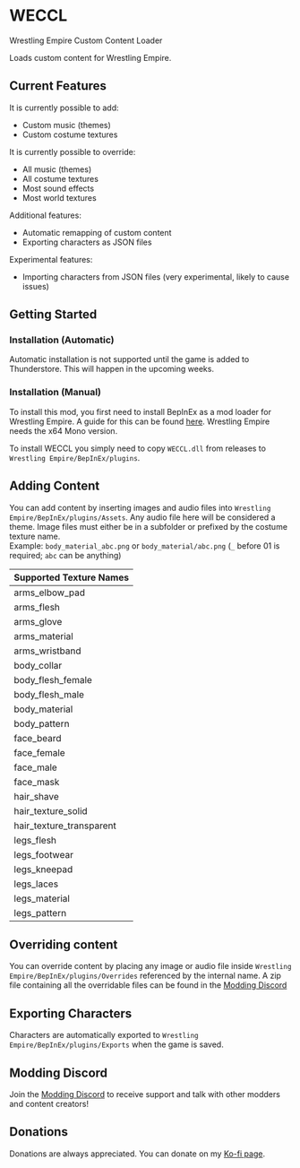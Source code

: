 # WECCL 
Wrestling Empire Custom Content Loader

Loads custom content for Wrestling Empire.

## Current Features
It is currently possible to add:
- Custom music (themes)
- Custom costume textures

It is currently possible to override:
- All music (themes)
- All costume textures
- Most sound effects
- Most world textures

Additional features:
- Automatic remapping of custom content
- Exporting characters as JSON files

Experimental features:
- Importing characters from JSON files (very experimental, likely to cause issues)

## Getting Started

### Installation (Automatic)
Automatic installation is not supported until the game is added to Thunderstore. This will happen in the upcoming weeks.

### Installation (Manual)
To install this mod, you first need to install BepInEx as a mod loader for Wrestling Empire. A guide for this can be found [here](https://docs.bepinex.dev/articles/user_guide/installation/index.html#where-to-download-bepinex). Wrestling Empire needs the x64 Mono version.

To install WECCL you simply need to copy `WECCL.dll` from releases to `Wrestling Empire/BepInEx/plugins`.

## Adding Content
You can add content by inserting images and audio files into `Wrestling Empire/BepInEx/plugins/Assets`. Any audio file here will be considered a theme. Image files must either be in a subfolder or prefixed by the costume texture name.  
Example: `body_material_abc.png` or `body_material/abc.png` (`_` before 01 is required; `abc` can be anything)

| Supported Texture Names  |
|--------------------------|
| arms_elbow_pad           |
| arms_flesh               |
| arms_glove               |
| arms_material            |
| arms_wristband           |
| body_collar              |
| body_flesh_female        |
| body_flesh_male          |
| body_material            |
| body_pattern             |
| face_beard               |
| face_female              |
| face_male                |
| face_mask                |
| hair_shave               |
| hair_texture_solid       |
| hair_texture_transparent |
| legs_flesh               |
| legs_footwear            |
| legs_kneepad             |
| legs_laces               |
| legs_material            |
| legs_pattern             |

## Overriding content
You can override content by placing any image or audio file inside `Wrestling Empire/BepInEx/plugins/Overrides` referenced by the internal name. A zip file containing all the overridable files can be found in the [Modding Discord](https://discord.gg/mH56AhUwPR)

## Exporting Characters
Characters are automatically exported to `Wrestling Empire/BepInEx/plugins/Exports` when the game is saved.

## Modding Discord
Join the [Modding Discord](https://discord.gg/mH56AhUwPR) to receive support and talk with other modders and content creators!

## Donations
Donations are always appreciated. You can donate on my [Ko-fi page](https://ko-fi.com/IngoH).
